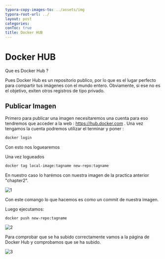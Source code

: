 ```yaml
---
typora-copy-images-to: ../assets/img
typora-root-url: ../
layout: post
categories: 
conToc: true
title: Docker HUB
---
```


# Docker HUB



Que es Docker Hub ? 

Pues Docker Hub es un repositorio publico, por lo que es el lugar perfecto para compartir tus imágenes con el mundo entero. Obviamente, si ese no es el objetivo, exiten otros registros de tipo privado.



## Publicar Imagen



Primero para publicar una imagen necesitaremos una cuenta para eso tendremos que acceder a la web : https://hub.docker.com . Una vez tengamos la cuenta podremos utilizar el terminar y poner :

```bash
docker login
```

Con esto nos loguearemos

Una vez logueados 

```bash
docker tag local-image:tagname new-repo:tagname
```

En nuestro caso lo harémos con nuestra imagen de la practica anterior "chapter2".



![1](/home/ciber/Documentos/Repos/daniluca00.github.io/assets/img/1.png)



Con este comango lo que hacemos es como un commit de nuestra imagen.

Luego ejecutamos:

```bash 
docker push new-repo:tagname
```



![2](/home/ciber/Documentos/Repos/daniluca00.github.io/assets/img/2.png)

Para comprobar que se ha subido correctamente vamos a la página de Docker Hub y comprobamos que se ha subido.



![3](/home/ciber/Documentos/Repos/daniluca00.github.io/assets/img/3.png)